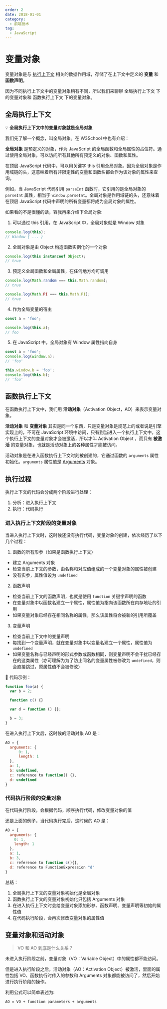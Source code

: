 ```yaml
---
order: 2
date: 2018-01-01
category:
  - 前端技术
tag:
  - JavaScript
---
```


# 变量对象

变量对象是与 [执行上下文](/blog/前端技术/JavaScript/核心模块/执行阶段/1.html) 相关的数据作用域，存储了在上下文中定义的 **变量** 和 **函数声明**。

因为不同执行上下文中的变量对象稍有不同，所以我们来聊聊 全局执行上下文 下的变量对象和 函数执行上下文 下的变量对象。

## 全局执行上下文

💡 **全局执行上下文中的变量对象就是全局对象**

我们先了解一个概念，叫全局对象。在 W3School 中也有介绍：

**全局对象** 是预定义的对象，作为 JavaScript 的全局函数和全局属性的占位符。通过使用全局对象，可以访问所有其他所有预定义的对象、函数和属性。

在顶层 JavaScript 代码中，可以用关键字 this 引用全局对象。因为全局对象是作用域链的头，这意味着所有非限定性的变量和函数名都会作为该对象的属性来查询。

例如，当 JavaScript 代码引用 `parseInt` 函数时，它引用的是全局对象的 `parseInt` 属性，相当于 `window.parseInt`。全局对象是作用域链的头，还意味着在顶层 JavaScript 代码中声明的所有变量都将成为全局对象的属性。

如果看的不是很懂的话，容我再来介绍下全局对象:

1. 可以通过 this 引用，在 JavaScript 中，全局对象就是 Window 对象

```js
console.log(this);
// Window { ... }
```

2. 全局对象是由 Object 构造函数实例化的一个对象

```js
console.log(this instanceof Object);
// true
```

3. 预定义全局函数和全局属性，在任何地方均可调用

```js
console.log(Math.random === this.Math.random);
// true

console.log(Math.PI === this.Math.PI);
// true
```

4. 作为全局变量的宿主

```js
const a = 'foo';

console.log(this.a);
// foo
```

5. 在 JavaScript 中，全局对象有 Window 属性指向自身

```js
const a = 'foo';
console.log(window.a);
// 'foo'

this.window.b = 'foo';
console.log(this.b);
// 'foo'
```

## 函数执行上下文

在函数执行上下文中，我们用 **活动对象**（Activation Object，AO）来表示变量对象。

**活动对象** 和 **变量对象** 其实是同一个东西，只是变量对象是规范上的或者说是引擎实现上的，不可在 JavaScript 环境中访问，只有到当进入一个执行上下文中，这个执行上下文的变量对象才会被激活，所以才叫 Activation Object ，而只有 **被激活** 的变量对象，也就是活动对象上的各种属性才能被访问。

活动对象是在进入函数执行上下文时刻被创建的，它通过函数的 `arguments` 属性初始化。`arguments` 属性值是 [Arguments](https://developer.mozilla.org/zh-CN/docs/Web/JavaScript/Reference/Functions/arguments) 对象。

## 执行过程

执行上下文的代码会分成两个阶段进行处理：

1. 分析：进入执行上下文
2. 执行：代码执行

### 进入执行上下文阶段的变量对象

当进入执行上下文时，这时候还没有执行代码，变量对象的创建，依次经历了以下几个过程：

1. 函数的所有形参（如果是函数执行上下文）

- 建立 Arguments 对象
- 检查当前上下文的参数，由名称和对应值组成的一个变量对象的属性被创建
- 没有实参，属性值设为 `undefined`

2. 函数声明

- 检查当前上下文的函数声明，也就是使用 `function` 关键字声明的函数
- 在变量对象中以函数名建立一个属性，属性值为指向该函数所在内存地址的引用
- 如果变量对象已经存在相同名称的属性，那么该属性将会被新的引用所覆盖

3. 变量声明

- 检查当前上下文中的变量声明
- 每找到一个变量声明，就在变量对象中以变量名建立一个属性，属性值为 `undefined`
- 如果变量名称与已经声明的形式参数或函数相同，则变量声明不会干扰已经存在的这类属性（亦可理解为为了防止同名的变量属性被修改为 `undefined`，则会直接跳过，原属性值不会被修改）

🌰 代码示例：

```js
function foo(a) {
  var b = 2;

  function c() {}

  var d = function () {};

  b = 3;
}
```

在进入执行上下文后，这时候的活动对象 AO 是：

```js
AO = {
  arguments: {
      0: 1,
      length: 1
  },
  a: 1,
  b: undefined,
  c: reference to function() {},
  d: undefined
}
```

### 代码执行阶段的变量对象

在代码执行阶段，会根据代码，顺序执行代码，修改变量对象的值

还是上面的例子，当代码执行完后，这时候的 AO 是：

```js
AO = {
  arguments: {
    0: 1,
    length: 1
  },
  a: 1,
  b: 3,
  c: reference to function c(){},
  d: reference to FunctionExpression "d"
}
```

总结：

1. 全局执行上下文的变量对象初始化是全局对象
2. 函数执行上下文的变量对象初始化只包括 Arguments 对象
3. 在进入执行上下文时会给变量对象添加形参、函数声明、变量声明等初始的属性值
4. 在代码执行阶段，会再次修改变量对象的属性值

## 变量对象和活动对象

>VO 和 AO 到底是什么关系？

未进入执行阶段之前，变量对象（VO：Variable Object）中的属性都不能访问。

但是进入执行阶段之后，活动对象（AO：Activation Object）被激活，里面的属性包括 VO、函数执行时传入的参数和 Arguments 对象都能被访问了，然后开始进行执行阶段的操作。

利用公式可以简单表述为:

`AO = VO + function parameters + arguments`
